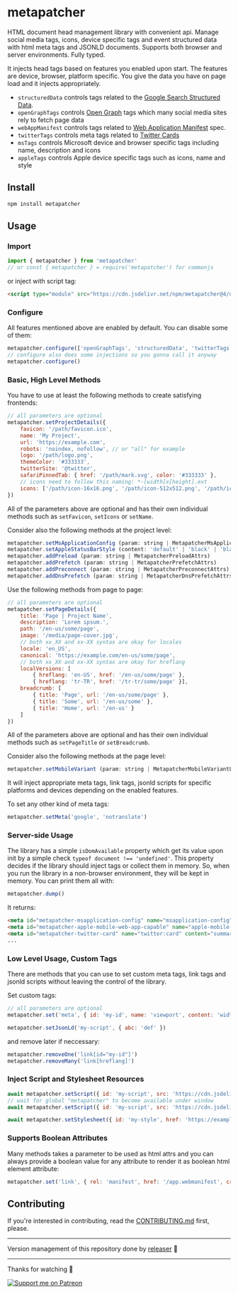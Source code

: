 # metapatcher
HTML document head management library with convenient api. Manage social media tags, icons, device specific tags and event structured data with html meta tags and JSONLD documents. Supports both browser and server environments. Fully typed.

It injects head tags based on features you enabled upon start. The features are device, browser, platform specific. You give the data you have on page load and it injects appropriately.
- `structuredData` controls tags related to the [Google Search Structured Data](https://developers.google.com/search/docs/appearance/structured-data/intro-structured-data).
- `openGraphTags` controls [Open Graph](https://ogp.me) tags which many social media sites rely to fetch page data
- `webAppManifest` controls tags related to [Web Application Manifest](https://www.w3.org/TR/appmanifest/) spec.
- `twitterTags` controls meta tags related to [Twitter Cards](https://developer.twitter.com/en/docs/twitter-for-websites/cards/overview/abouts-cards)
- `msTags` controls Microsoft device and browser specific tags including name, description and icons
- `appleTags` controls Apple device specific tags such as icons, name and style

## Install
```sh
npm install metapatcher
```

## Usage
### Import
```js
import { metapatcher } from 'metapatcher'
// or const { metapatcher } = require('metapatcher') for commonjs
```
or inject with script tag:
```html
<script type="module" src="https://cdn.jsdelivr.net/npm/metapatcher@4/dist/index.js"></script>
```

### Configure
All features mentioned above are enabled by default. You can disable some of them:
```js
metapatcher.configure(['openGraphTags', 'structuredData', 'twitterTags', 'msTags', 'appleTags'], { idPrefix: 'metapatcher' })
// configure also does some injections so you gonna call it anyway
metapatcher.configure()
```

### Basic, High Level Methods
You have to use at least the following methods to create satisfying frontends:
```js
// all parameters are optional
metapatcher.setProjectDetails({
    favicon: '/path/favicon.ico',
    name: 'My Project',
    url: 'https://example.com',
    robots: 'noindex, nofollow', // or "all" for example
    logo: '/path/logo.png',
    themeColor: '#333333',
    twitterSite: '@twitter',
    safariPinnedTab: { href: '/path/mark.svg', color: '#333333' },
    // icons need to follow this naming: *-[width]x[height].ext
    icons: ['/path/icon-16x16.png', '/path/icon-512x512.png', '/path/icon-150x150.png']
})
```
All of the parameters above are optional and has their own individual methods such as `setFavicon`, `setIcons` or `setName`.

Consider also the following methods at the project level:
```js
metapatcher.setMsApplicationConfig (param: string | MetapatcherMsApplicationConfigAttrs)
metapatcher.setAppleStatusBarStyle (content: 'default' | 'black' | 'black-translucent' = 'default')
metapatcher.addPreload (param: string | MetapatcherPreloadAttrs)
metapatcher.addPrefetch (param: string | MetapatcherPrefetchAttrs)
metapatcher.addPreconnect (param: string | MetapatcherPreconnectAttrs)
metapatcher.addDnsPrefetch (param: string | MetapatcherDnsPrefetchAttrs)
```
Use the following methods from page to page:
```js
// all parameters are optional
metapatcher.setPageDetails({
    title: 'Page | Project Name',
    description: 'Lorem ipsum.',
    path: '/en-us/some/page',
    image: '/media/page-cover.jpg',
    // both xx_XX and xx-XX syntax are okay for locales
    locale: 'en_US',
    canonical: 'https://example.com/en-us/some/page',
    // both xx_XX and xx-XX syntax are okay for hreflang
    localVersions: [
        { hreflang: 'en-US', href: '/en-us/some/page' }, 
        { hreflang: 'tr-TR', href: '/tr-tr/some/page' }],
    breadcrumb: [
        { title: 'Page', url: '/en-us/some/page' },
        { title: 'Some', url: '/en-us/some' },
        { title: 'Home', url: '/en-us' }
    ]
})
```
All of the parameters above are optional and has their own individual methods such as `setPageTitle` or `setBreadcrumb`.

Consider also the following methods at the page level:
```js
metapatcher.setMobileVariant (param: string | MetapatcherMobileVariantLinkAttrs)
```

It will inject appropriate meta tags, link tags, jsonld scripts for specific platforms and devices depending on the enabled features.

To set any other kind of meta tags:
```js
metapatcher.setMeta('google', 'notranslate')
```

### Server-side Usage
The library has a simple `isDomAvailable` property which get its value upon init by a simple check `typeof document !== 'undefined'`. This property decides if the library should inject tags or collect them in memory. So, when you run the library in a non-browser environment, they will be kept in memory. You can print them all with:
```js
metapatcher.dump()
```
It returns:
```html
<meta id="metapatcher-msapplication-config" name="msapplication-config" content="none">
<meta id="metapatcher-apple-mobile-web-app-capable" name="apple-mobile-web-app-capable" content="yes">
<meta id="metapatcher-twitter-card" name="twitter:card" content="summary">
...
```

### Low Level Usage, Custom Tags
There are methods that you can use to set custom meta tags, link tags and jsonld scripts without leaving the control of the library.

Set custom tags:
```js
// all parameters are optional
metapatcher.set('meta', { id: 'my-id', name: 'viewport', content: 'width=device-width, initial-scale=1, viewport-fit=cover' })

metapatcher.setJsonLd('my-script', { abc: 'def' })
```
and remove later if neccessary:
```js
metapatcher.removeOne('link[id="my-id"]')
metapatcher.removeMany('link[hreflang]')
```

### Inject Script and Stylesheet Resources
```js
await metapatcher.setScript({ id: 'my-script', src: 'https://cdn.jsdelivr.net/npm/metapatcher@4/dist/index.js', async: true })
// wait for global "metapatcher" to become available under window
await metapatcher.setScript({ id: 'my-script', src: 'https://cdn.jsdelivr.net/npm/metapatcher@4/dist/index.js', async: true }, { waitForLoad: 'metapatcher' })

await metapatcher.setStylesheet({ id: 'my-style', href: 'https://example.com/style.css' })
```

### Supports Boolean Attributes
Many methods takes a parameter to be used as html attrs and you can always provide a boolean value for any attribute to render it as boolean html element attribute:
```js
metapatcher.set('link', { rel: 'manifest', href: '/app.webmanifest', crossorigin: true })
```

## Contributing
If you're interested in contributing, read the [CONTRIBUTING.md](https://github.com/muratgozel/muratgozel/blob/main/CONTRIBUTING.md) first, please.

---

Version management of this repository done by [releaser](https://github.com/muratgozel/node-releaser) 🚀

---

Thanks for watching 🐬

[![Support me on Patreon](https://cdn.muratgozel.com.tr/support-me-on-patreon.v1.png)](https://patreon.com/muratgozel?utm_medium=organic&utm_source=github_repo&utm_campaign=github&utm_content=join_link)
